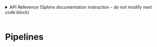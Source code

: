 <!-- START sphinx doc instructions - DO NOT MODIFY next code, please -->
<details>
<summary>API Reference<span class="readme-msg">&nbsp;(Sphinx documentation instruction - do not modify next code block)</span></summary>    

```{eval-rst}

.. autosummary::
    :toctree: _autosummary
    :template: custom-module-template.rst
    :recursive:
   
    primeqa.pipelines

```
</details>          
<br>
<!-- END sphinx doc instructions - DO NOT MODIFY above code, please --> 

# Pipelines
